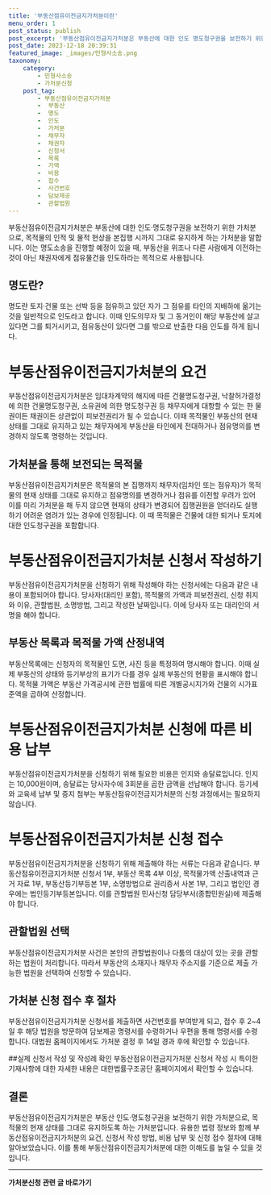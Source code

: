 ```yaml
---
title: '부동산점유이전금지가처분이란'
menu_order: 1
post_status: publish
post_excerpt: '부동산점유이전금지가처분은 부동산에 대한 인도 명도청구권을 보전하기 위한 가처분으로, 목적물의 인적 및 물적 현상을 본집행 시까지 그대로 유지하게 하는 가처분을 말합니다. 이는 명도소송을 진행할 예정이 있을 때, 부동산을 위조나 다른 사람에게 이전하는 것이 아닌 채권자에게 점유물건을 인도하라는 목적으로 사용됩니다.'
post_date: 2023-12-18 20:39:31
featured_image: _images/민형사소송.png
taxonomy:
    category:
        - 민형사소송
        - 가처분신청
    post_tag:
        - 부동산점유이전금지가처분
        -  부동산
        -  명도
        -  인도
        -  가처분
        -  채무자
        -  채권자
        -  신청서
        -  목록
        -  가액
        -  비용
        -  접수
        -  사건번호
        -  담보제공
        -  관할법원
---
```


부동산점유이전금지가처분은 부동산에 대한 인도·명도청구권을 보전하기 위한 가처분으로, 목적물의 인적 및 물적 현상을 본집행 시까지 그대로 유지하게 하는 가처분을 말합니다. 이는 명도소송을 진행할 예정이 있을 때, 부동산을 위조나 다른 사람에게 이전하는 것이 아닌 채권자에게 점유물건을 인도하라는 목적으로 사용됩니다.

## 명도란?
명도란 토지·건물 또는 선박 등을 점유하고 있던 자가 그 점유를 타인의 지배하에 옮기는 것을 일반적으로 인도라고 합니다. 이때 인도의무자 및 그 동거인이 해당 부동산에 살고 있다면 그를 퇴거시키고, 점유동산이 있다면 그를 밖으로 반출한 다음 인도를 하게 됩니다.

# 부동산점유이전금지가처분의 요건
부동산점유이전금지가처분은 임대차계약의 해지에 따른 건물명도청구권, 낙찰허가결정에 의한 건물명도청구권, 소유권에 의한 명도청구권 등 채무자에게 대항할 수 있는 한 물권이든 채권이든 상관없이 피보전권리가 될 수 있습니다. 이때 목적물인 부동산의 현재 상태를 그대로 유지하고 있는 채무자에게 부동산을 타인에게 전대하거나 점유명의를 변경하지 않도록 명령하는 것입니다.

## 가처분을 통해 보전되는 목적물
부동산점유이전금지가처분은 목적물의 본 집행까지 채무자(임차인 또는 점유자)가 목적물의 현재 상태를 그대로 유지하고 점유명의를 변경하거나 점유를 이전할 우려가 있어 이를 미리 가처분을 해 두지 않으면 현재의 상태가 변경되어 집행권원을 얻더라도 실행하기 어려운 염려가 있는 경우에 인정됩니다. 이 때 목적물은 건물에 대한 퇴거나 토지에 대한 인도청구권을 포함합니다.

# 부동산점유이전금지가처분 신청서 작성하기
부동산점유이전금지가처분을 신청하기 위해 작성해야 하는 신청서에는 다음과 같은 내용이 포함되어야 합니다. 당사자(대리인 포함), 목적물의 가액과 피보전권리, 신청 취지와 이유, 관할법원, 소명방법, 그리고 작성한 날짜입니다. 이에 당사자 또는 대리인의 서명을 해야 합니다.

## 부동산 목록과 목적물 가액 산정내역
부동산목록에는 신청자의 목적물인 도면, 사진 등을 특정하여 명시해야 합니다. 이때 실제 부동산의 상태와 등기부상의 표기가 다를 경우 실제 부동산의 현황을 표시해야 합니다. 목적물 가액은 부동산 가격공시에 관한 법률에 따른 개별공시지가와 건물의 시가표준액을 곱하여 산정합니다.

# 부동산점유이전금지가처분 신청에 따른 비용 납부
부동산점유이전금지가처분을 신청하기 위해 필요한 비용은 인지와 송달료입니다. 인지는 10,000원이며, 송달료는 당사자수에 3회분을 곱한 금액을 선납해야 합니다. 등기세와 교육세 납부 및 증지 첨부는 부동산점유이전금지가처분의 신청 과정에서는 필요하지 않습니다.

# 부동산점유이전금지가처분 신청 접수
부동산점유이전금지가처분을 신청하기 위해 제출해야 하는 서류는 다음과 같습니다. 부동산점유이전금지가처분 신청서 1부, 부동산 목록 4부 이상, 목적물가액 산출내역과 근거 자료 1부, 부동산등기부등본 1부, 소명방법으로 권리증서 사본 1부, 그리고 법인인 경우에는 법인등기부등본입니다. 이를 관할법원 민사신청 담당부서(종합민원실)에 제출해야 합니다.

## 관할법원 선택
부동산점유이전금지가처분 사건은 본안의 관할법원이나 다툼의 대상이 있는 곳을 관할하는 법원이 처리합니다. 따라서 부동산의 소재지나 채무자 주소지를 기준으로 제출 가능한 법원을 선택하여 신청할 수 있습니다.

## 가처분 신청 접수 후 절차
부동산점유이전금지가처분 신청서를 제출하면 사건번호를 부여받게 되고, 접수 후 2~4일 후 해당 법원을 방문하여 담보제공 명령서를 수령하거나 우편을 통해 명령서를 수령합니다. 대법원 홈페이지에서도 가처분 결정 후 14일 경과 후에 확인할 수 있습니다.

##실제 신청서 작성 및 작성례 확인
부동산점유이전금지가처분 신청서 작성 시 특이한 기재사항에 대한 자세한 내용은 대한법률구조공단 홈페이지에서 확인할 수 있습니다.

## 결론

부동산점유이전금지가처분은 부동산 인도·명도청구권을 보전하기 위한 가처분으로, 목적물의 현재 상태를 그대로 유지하도록 하는 가처분입니다. 유용한 법령 정보와 함께 부동산점유이전금지가처분의 요건, 신청서 작성 방법, 비용 납부 및 신청 접수 절차에 대해 알아보았습니다. 이를 통해 부동산점유이전금지가처분에 대한 이해도를 높일 수 있을 것입니다.
<!-- wp:separator -->
<hr class="wp-block-separator has-alpha-channel-opacity"/>
<!-- /wp:separator -->

<!-- wp:group {"backgroundColor":"base","layout":{"type":"constrained"}} -->
<div class="wp-block-group has-base-background-color has-background"><!-- wp:paragraph {"align":"center","fontSize":"medium"} -->
<p class="has-text-align-center has-large-font-size"><strong>가처분신청 관련 글 바로가기</strong></p>
<!-- /wp:paragraph -->


<!-- wp:latest-posts
{"categories":[{"id":14597,"count":19,"description":"","link":"https://uknowlaw.com/category/%ea%b0%80%ec%b2%98%eb%b6%84%ec%8b%a0%ec%b2%ad/","name":"가처분신청","slug":"가처분신청","taxonomy":"category","parent":0,"meta":[],"_links":{"self":[{"href":"https://uknowlaw.com/wp-json/wp/v2/categories/14597"}],"collection":[{"href":"https://uknowlaw.com/wp-json/wp/v2/categories"}],"about":[{"href":"https://uknowlaw.com/wp-json/wp/v2/taxonomies/category"}],"wp:post_type":[{"href":"https://uknowlaw.com/wp-json/wp/v2/posts?categories=14597"}],"curies":[{"name":"wp","href":"https://api.w.org/{rel}","templated":true}]}}],"postsToShow":100,"excerptLength":28,"postLayout":"grid","columns":2,"featuredImageAlign":"left","featuredImageSizeSlug":"large","fontSize":"small"} /--></div>
<!-- /wp:group -->